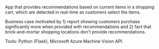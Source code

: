 App that provides recommendations based on current items in a shopping cart, which are detected in real-time as customers select the items.

Business case motivated by 1) report showing customers purchase significantly more when provided with recommendations and 2) fact that brick-and-mortar shopping locations don't provide recommendations.

Tools: Python (Flask), Microsoft Azure Machine Vision API.
